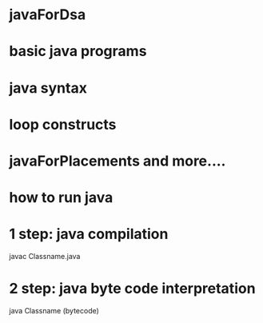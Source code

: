 # javaForDsa
# basic java programs
# java syntax
# loop constructs
# javaForPlacements and more....

# how to run java

# 1 step: java compilation
javac Classname.java

# 2 step: java byte code interpretation
java Classname (bytecode)